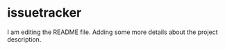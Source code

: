 # issuetracker
I am editing the README file. Adding some more details about the project description.
